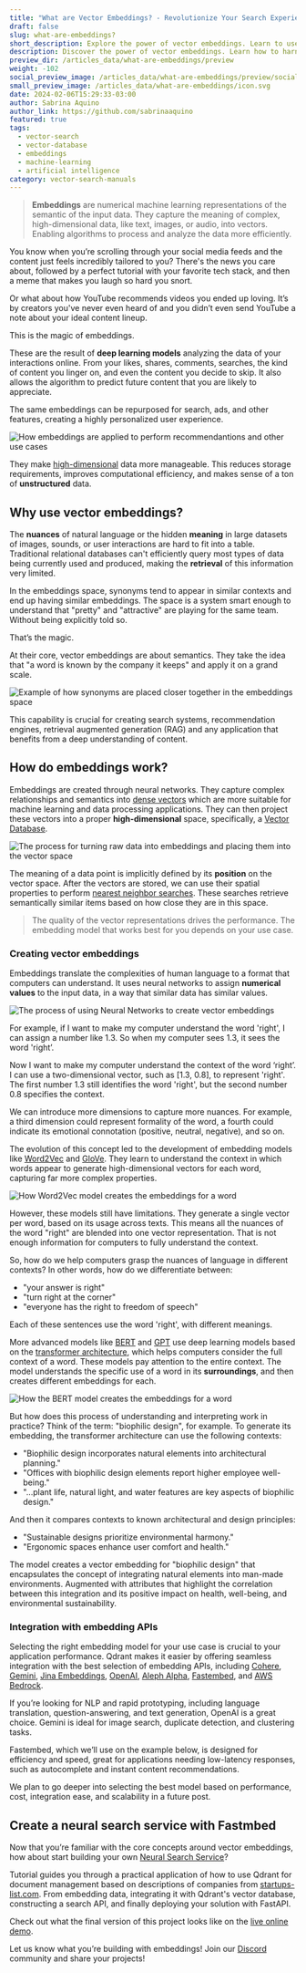 ```yaml
---
title: "What are Vector Embeddings? - Revolutionize Your Search Experience"
draft: false
slug: what-are-embeddings? 
short_description: Explore the power of vector embeddings. Learn to use numerical machine learning representations to build a personalized Neural Search Service with Fastembed.
description: Discover the power of vector embeddings. Learn how to harness the potential of numerical machine learning representations to create a personalized Neural Search Service with FastEmbed.
preview_dir: /articles_data/what-are-embeddings/preview
weight: -102
social_preview_image: /articles_data/what-are-embeddings/preview/social-preview.jpg
small_preview_image: /articles_data/what-are-embeddings/icon.svg
date: 2024-02-06T15:29:33-03:00
author: Sabrina Aquino 
author_link: https://github.com/sabrinaaquino
featured: true 
tags: 
  - vector-search
  - vector-database
  - embeddings
  - machine-learning
  - artificial intelligence
category: vector-search-manuals
---
```


> **Embeddings** are numerical machine learning representations of the semantic of the input data. They capture the meaning of complex, high-dimensional data, like text, images, or audio, into vectors. Enabling algorithms to process and analyze the data more efficiently.

You know when you’re scrolling through your social media feeds and the content just feels incredibly tailored to you? There's the news you care about, followed by a perfect tutorial with your favorite tech stack, and then a meme that makes you laugh so hard you snort.

Or what about how YouTube recommends videos you ended up loving. It’s by creators you've never even heard of and you didn’t even send YouTube a note about your ideal content lineup.

This is the magic of embeddings.

These are the result of **deep learning models** analyzing the data of your interactions online. From your likes, shares, comments, searches, the kind of content you linger on, and even the content you decide to skip. It also allows the algorithm to predict future content that you are likely to appreciate.

The same embeddings can be repurposed for search, ads, and other features, creating a highly personalized user experience.


![How embeddings are applied to perform recommendantions and other use cases](/articles_data/what-are-embeddings/Embeddings-Use-Case.jpg)


They make [high-dimensional](https://www.sciencedirect.com/topics/computer-science/high-dimensional-data) data more manageable. This reduces storage requirements, improves computational efficiency, and makes sense of a ton of **unstructured** data.


## Why use vector embeddings?

The **nuances** of natural language or the hidden **meaning** in large datasets of images, sounds, or user interactions are hard to fit into a table. Traditional relational databases can't efficiently query most types of data being currently used and produced, making the **retrieval** of this information very limited.

In the embeddings space, synonyms tend to appear in similar contexts and end up having similar embeddings. The space is a system smart enough to understand that "pretty" and "attractive" are playing for the same team. Without being explicitly told so. 

That’s the magic.

At their core, vector embeddings are about semantics. They take the idea that "a word is known by the company it keeps" and apply it on a grand scale. 


![Example of how synonyms are placed closer together in the embeddings space](/articles_data/what-are-embeddings/Similar-Embeddings.jpg)


This capability is crucial for creating search systems, recommendation engines, retrieval augmented generation (RAG) and any application that benefits from a deep understanding of content.

## How do embeddings work?

Embeddings are created through neural networks. They capture complex relationships and semantics into [dense vectors](https://www1.se.cuhk.edu.hk/~seem5680/lecture/semantics-with-dense-vectors-2018.pdf) which are more suitable for machine learning and data processing applications. They can then project these vectors into a proper **high-dimensional** space, specifically, a [Vector Database](/articles/what-is-a-vector-database/). 



![The process for turning raw data into embeddings and placing them into the vector space](/articles_data/what-are-embeddings/How-Embeddings-Work.jpg)


The meaning of a data point is implicitly defined by its **position** on the vector space. After the vectors are stored, we can use their spatial properties to perform [nearest neighbor searches](https://en.wikipedia.org/wiki/Nearest_neighbor_search#:~:text=Nearest%20neighbor%20search%20(NNS)%2C,the%20larger%20the%20function%20values.). These searches retrieve semantically similar items based on how close they are in this space.  

> The quality of the vector representations drives the performance. The embedding model that works best for you depends on your use case.


### Creating vector embeddings

Embeddings translate the complexities of human language to a format that computers can understand. It uses neural networks to assign **numerical values** to the input data, in a way that similar data has similar values.


![The process of using Neural Networks to create vector embeddings](/articles_data/what-are-embeddings/How-Do-Embeddings-Work_.jpg)


For example, if I want to make my computer understand the word 'right', I can assign a number like 1.3. So when my computer sees  1.3, it sees the word 'right’.

Now I want to make my computer understand the context of the word ‘right’. I can use a two-dimensional vector, such as [1.3, 0.8], to represent 'right'. The first number 1.3 still identifies the word 'right', but the second number 0.8 specifies the context.

We can introduce more dimensions to capture more nuances. For example, a third dimension could represent formality of the word, a fourth could indicate its emotional connotation (positive, neutral, negative), and so on. 

The evolution of this concept led to the development of embedding models like [Word2Vec](https://en.wikipedia.org/wiki/Word2vec) and [GloVe](https://en.wikipedia.org/wiki/GloVe). They learn to understand the context in which words appear to generate high-dimensional vectors for each word, capturing far more complex properties. 



![How Word2Vec model creates the embeddings for a word](/articles_data/what-are-embeddings/Word2Vec-model.jpg)


However, these models still have limitations. They generate a single vector per word, based on its usage across texts. This means all the nuances of the word "right" are blended into one vector representation. That is not enough information for computers to fully understand the context.

So, how do we help computers grasp the nuances of language in different contexts? In other words, how do we differentiate between: 



* "your answer is right" 
* "turn right at the corner"
* "everyone has the right to freedom of speech"

Each of these sentences use the word 'right', with different meanings.

More advanced models like [BERT](https://en.wikipedia.org/wiki/BERT_(language_model)) and [GPT](https://en.wikipedia.org/wiki/Generative_pre-trained_transformer) use deep learning models based on the [transformer architecture](https://arxiv.org/abs/1706.03762), which helps computers consider the full context of a word. These models pay attention to the entire context. The model understands the specific use of a word in its **surroundings**, and then creates different embeddings for each.



![How the BERT model creates the embeddings for a word](/articles_data/what-are-embeddings/BERT-model.jpg)


But how does this process of understanding and interpreting work in practice? Think of the term: "biophilic design", for example. To generate its embedding, the transformer architecture can use the following  contexts:



* "Biophilic design incorporates natural elements into architectural planning."
* "Offices with biophilic design elements report higher employee well-being."
* "...plant life, natural light, and water features are key aspects of biophilic design."

And then it compares contexts to known architectural and design principles:



* "Sustainable designs prioritize environmental harmony."
* "Ergonomic spaces enhance user comfort and health."

The model creates a vector embedding for "biophilic design" that encapsulates the concept of integrating natural elements into man-made environments. Augmented with attributes that highlight the correlation between this integration and its positive impact on health, well-being, and environmental sustainability.


### Integration with embedding APIs

Selecting the right embedding model for your use case is crucial to your application performance. Qdrant makes it easier by offering seamless integration with the best selection of embedding APIs, including [Cohere](/documentation/embeddings/cohere/), [Gemini](/documentation/embeddings/gemini/), [Jina Embeddings](/documentation/embeddings/jina-embeddings/), [OpenAI](/documentation/embeddings/openai/), [Aleph Alpha](/documentation/embeddings/aleph-alpha/), [Fastembed](https://github.com/qdrant/fastembed), and [AWS Bedrock](/documentation/embeddings/bedrock/). 

If you’re looking for NLP and rapid prototyping, including language translation, question-answering, and text generation, OpenAI is a great choice. Gemini is ideal for image search, duplicate detection, and clustering tasks. 

Fastembed, which we’ll use on the example below, is designed for efficiency and speed, great for applications needing low-latency responses, such as autocomplete and instant content recommendations. 

We plan to go deeper into selecting the best model based on performance, cost, integration ease, and scalability in a future post.

## Create a neural search service with Fastmbed

Now that you’re familiar with the core concepts around vector embeddings, how about start building your own [Neural Search Service](/documentation/tutorials/neural-search/)?

Tutorial guides you through a practical application of how to use Qdrant for document management based on descriptions of companies from [startups-list.com](https://www.startups-list.com/). From embedding data, integrating it with Qdrant's vector database, constructing a search API, and finally deploying your solution with FastAPI.

Check out what the final version of this project looks like on the [live online demo](https://qdrant.to/semantic-search-demo).

Let us know what you’re building with embeddings! Join our [Discord](https://discord.gg/qdrant-907569970500743200) community and share your projects!